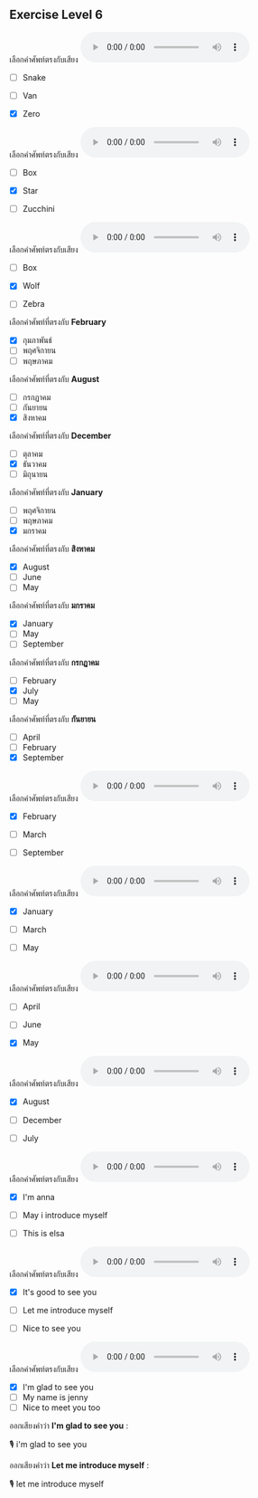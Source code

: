 ## Exercise Level 6

เลือกคำศัพท์ตรงกับเสียง  ![](/media/audio/Zero.mp3) 
 - [ ] Snake
 - [ ] Van
 - [x] Zero


เลือกคำศัพท์ตรงกับเสียง  ![](/media/audio/Star.mp3) 
 - [ ] Box
 - [x] Star
 - [ ] Zucchini


เลือกคำศัพท์ตรงกับเสียง  ![](/media/audio/Wolf.mp3) 
 - [ ] Box
 - [x] Wolf
 - [ ] Zebra


 เลือกคำศัพท์ที่ตรงกับ  **February**
 - [x] กุมภาพันธ์
 - [ ] พฤศจิกายน
 - [ ] พฤษภาคม

 เลือกคำศัพท์ที่ตรงกับ  **August**
 - [ ] กรกฏาคม
 - [ ] กันยายน
 - [x] สิงหาคม

 เลือกคำศัพท์ที่ตรงกับ  **December**
 - [ ] ตุลาคม
 - [x] ธันวาคม
 - [ ] มิถุนายน

 เลือกคำศัพท์ที่ตรงกับ  **January**
 - [ ] พฤศจิกายน
 - [ ] พฤษภาคม
 - [x] มกราคม

 เลือกคำศัพท์ที่ตรงกับ  **สิงหาคม**
 - [x] August
 - [ ] June
 - [ ] May

 เลือกคำศัพท์ที่ตรงกับ  **มกราคม**
 - [x] January
 - [ ] May
 - [ ] September

 เลือกคำศัพท์ที่ตรงกับ  **กรกฏาคม**
 - [ ] February
 - [x] July
 - [ ] May

 เลือกคำศัพท์ที่ตรงกับ  **กันยายน**
 - [ ] April
 - [ ] February
 - [x] September

เลือกคำศัพท์ตรงกับเสียง  ![](/media/audio/February.mp3) 
 - [x] February
 - [ ] March
 - [ ] September


เลือกคำศัพท์ตรงกับเสียง  ![](/media/audio/January.mp3) 
 - [x] January
 - [ ] March
 - [ ] May


เลือกคำศัพท์ตรงกับเสียง  ![](/media/audio/May.mp3) 
 - [ ] April
 - [ ] June
 - [x] May


เลือกคำศัพท์ตรงกับเสียง  ![](/media/audio/August.mp3) 
 - [x] August
 - [ ] December
 - [ ] July


เลือกคำศัพท์ตรงกับเสียง  ![](/media/audio/I'm&#x20;Anna.mp3) 
 - [x] I'm anna
 - [ ] May i introduce myself
 - [ ] This is elsa


เลือกคำศัพท์ตรงกับเสียง  ![](/media/audio/It's&#x20;good&#x20;to&#x20;see&#x20;you.mp3) 
 - [x] It's good to see you
 - [ ] Let me introduce myself
 - [ ] Nice to see you


เลือกคำศัพท์ตรงกับเสียง  ![](/media/audio/I'm&#x20;glad&#x20;to&#x20;see&#x20;you.mp3) 
 - [x] I'm glad to see you
 - [ ] My name is jenny
 - [ ] Nice to meet you too

ออกเสียงคำว่า  **I'm glad to see you** :

🎙️ i'm glad to see you

ออกเสียงคำว่า  **Let me introduce myself** :

🎙️ let me introduce myself

